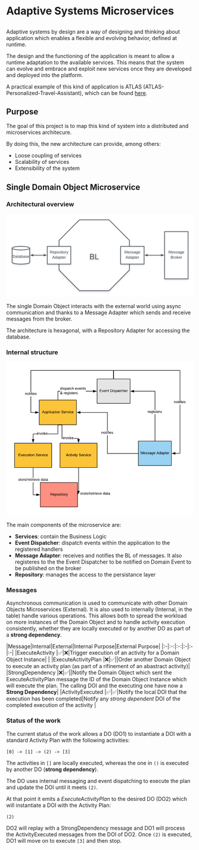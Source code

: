 # Adaptive Systems Microservices
## 
Adaptive systems by design are a way of designing and thinking about application which enables a flexible and evolving behavior, defined at runtime.

The design and the functioning of the application is meant to allow a runtime adaptation to the available services. This means that the system can evolve and embrace and exploit new services once they are developed and deployed into the platform.

A practical example of this kind of application is ATLAS (ATLAS-Personalized-Travel-Assistant), which can be found [here](https://github.com/das-fbk/ATLAS-Personalized-Travel-Assistant).

## Purpose
The goal of this project is to map this kind of system into a distributed and microservices architecure.

By doing this, the new architecture can provide, among others:

* Loose coupling of services
* Scalability of services
* Extensibility of the system

## Single Domain Object Microservice

### Architectural overview

![](./images/Overview.png)

The single Domain Object interacts with the external world using async communication and thanks to a Message Adapter which sends and receive messages from the broker.

The architecture is hexagonal, with a Repository Adapter for accessing the database.

### Internal structure
![](./images/diagram.png)

The main components of the microservice are:

* **Services**: contain the Business Logic
* **Event Dispatcher**: dispatch events within the application to the registered handlers
* **Message Adapter**: receives and notifies the BL of messages. It also registeres to the the Event Dispatcher to be notified on Domain Event to be published on the broker
* **Repository**: manages the access to the persistance layer

### Messages
Asynchronous communication is used to communicate with other Domain Objects Microservices (External). It is also used to internally (Internal, in the table) handle various operations. This allows both to spread the workload on more instances of the Domain Object and to handle activity execution consistently, whether they are locally executed or by another DO as part of a **strong dependency**.

|Message|Internal|External|Internal Purpose|External Purpose|
|:-|:-:|:-:|:-|:-|:-|
|ExecuteActivity |✅|❌|Trigger execution of an activity for a Domain Object Instance| |
|ExecuteActivityPlan |❌|✅||Order another Domain Object to execute an activity plan (as part of a rifinement of an abastract activity)|
|StrongDependency |❌|✅||Notify the Domain Object which sent the ExecuteActivityPlan message the ID of the Domain Object Instance which will execute the plan. The calling DOI and the executing one have now a **Strong Dependency**|
|ActivityExecuted |✅|✅|Notify the local DOI that the execution has been completed|Notify any *strong dependent* DOI of the completed execution of the activity |

### Status of the work
The current status of the work allows a DO (DO1) to instantiate a DOI with a standard Activity Plan with the following activities:
```
[0] -> [1] -> (2) -> [3]
```
The activities in `[]` are locally executed, whereas the one in `()` is executed by another DO (**strong dependency**).

The DO uses internal messaging and event dispatching to execute the plan and update the DOI until it meets `(2)`.

At that point it emits a *ExecuteActivityPlan* to the desired DO (DO2) which will instantiate a DOI with the Activity Plan:
```
(2)
```
DO2 will replay with a StrongDependency message and DO1 will process the ActivityExecuted messages from the DOI of DO2. Once `(2)` is executed, DO1 will move on to execute 
`[3]` and then stop.